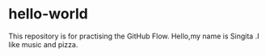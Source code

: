 # hello-world
This repository is for practising the GitHub Flow.
Hello,my name is Singita .I like music and pizza.
